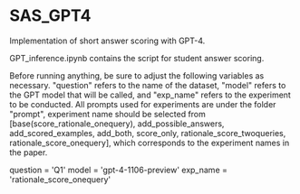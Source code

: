 # SAS_GPT4
Implementation of short answer scoring with GPT-4.

GPT_inference.ipynb contains the script for student answer scoring. 

Before running anything, be sure to adjust the following variables as necessary. "question" refers to the name of the dataset, "model" refers to the GPT model that will be called, and "exp_name" refers to the experiment to be conducted. All prompts used for experiments are under the folder "prompt", experiment name should be selected from [base(score_rationale_onequery), add_possible_answers, add_scored_examples, add_both, score_only, rationale_score_twoqueries, rationale_score_onequery], which corresponds to the experiment names in the paper.

question = 'Q1'
model = 'gpt-4-1106-preview'
exp_name = 'rationale_score_onequery'
